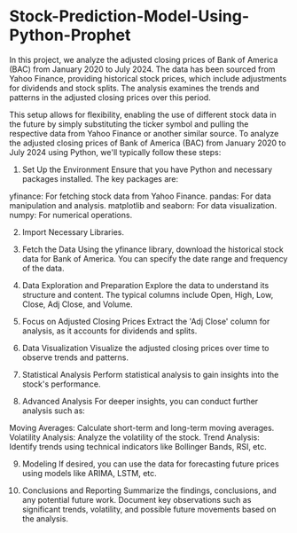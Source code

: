 # Stock-Prediction-Model-Using-Python-Prophet
In this project, we analyze the adjusted closing prices of Bank of America (BAC) from January 2020 to July 2024. The data has been sourced from Yahoo Finance, providing historical stock prices, which include adjustments for dividends and stock splits. 
The analysis examines the trends and patterns in the adjusted closing prices over this period. 

This setup allows for flexibility, enabling the use of different stock data in the future by simply substituting the ticker symbol and pulling the respective data from Yahoo Finance or another similar source.
To analyze the adjusted closing prices of Bank of America (BAC) from January 2020 to July 2024 using Python, we'll typically follow these steps:

1. Set Up the Environment
Ensure that you have Python and necessary packages installed. The key packages are:

yfinance: For fetching stock data from Yahoo Finance.
pandas: For data manipulation and analysis.
matplotlib and seaborn: For data visualization.
numpy: For numerical operations.

2. Import Necessary Libraries.
3.  Fetch the Data
Using the yfinance library, download the historical stock data for Bank of America. You can specify the date range and frequency of the data.
4. Data Exploration and Preparation
Explore the data to understand its structure and content. The typical columns include Open, High, Low, Close, Adj Close, and Volume.

5. Focus on Adjusted Closing Prices
Extract the 'Adj Close' column for analysis, as it accounts for dividends and splits.

6. Data Visualization
Visualize the adjusted closing prices over time to observe trends and patterns.

7. Statistical Analysis
Perform statistical analysis to gain insights into the stock's performance.

8. Advanced Analysis
For deeper insights, you can conduct further analysis such as:

Moving Averages: Calculate short-term and long-term moving averages.
Volatility Analysis: Analyze the volatility of the stock.
Trend Analysis: Identify trends using technical indicators like Bollinger Bands, RSI, etc.

9. Modeling 
If desired, you can use the data for forecasting future prices using models like ARIMA, LSTM, etc.

10. Conclusions and Reporting
Summarize the findings, conclusions, and any potential future work. Document key observations such as significant trends, volatility, and possible future movements based on the analysis.
